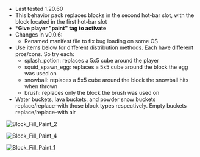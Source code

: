 - Last tested 1.20.60
- This behavior pack replaces blocks in the second hot-bar slot, with the block located in the first hot-bar slot
- ***Give player "paint" tag to activate**
- Changes in v0.0.6:
  - Renamed manifest file to fix bug loading on some OS
- Use items below for different distribution methods. Each have different pros/cons. So try each:
  - splash_potion: replaces a 5x5 cube around the player
  - squid_spawn_egg: replaces a 5x5 cube around the block the egg was used on
  - snowball: replaces a 5x5 cube around the block the snowball hits when thrown
  - brush: replaces only the block the brush was used on
- Water buckets, lava buckets, and powder snow buckets replace/replace-with those block types respectively. Empty buckets replace/replace-with air

![Block_Fill_Paint_2](https://github.com/bud-aj29/BE_Block_Fill_Paint/assets/99773087/68c55ef2-c0f0-45cb-942f-133f94a16adc)

![Block_Fill_Paint_4](https://github.com/bud-aj29/BE_Block_Fill_Paint/assets/99773087/3c355d30-af70-4a8f-8315-0a69c338a2b6)

![Block_Fill_Paint_1](https://github.com/bud-aj29/BE_Block_Fill_Paint/assets/99773087/cb161e7d-fd23-4bc2-bb35-618c2ca22b09)
